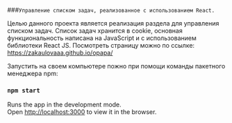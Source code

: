 ###`Управление списком задач, реализованное с использованием React.`


Целью данного проекта является реализация раздела для управления списком задач.
Список задач хранится в cookie, основная функциональность написана на JavaScript и с использованием библиотеки React JS.
Посмотреть страницу можно по ссылке: https://zakaulovaaa.github.io/opapa/

Запустить на своем компьютере пожно при помощи команды пакетного менеджера npm: 
### `npm start`

Runs the app in the development mode.<br />
Open [http://localhost:3000](http://localhost:3000) to view it in the browser.


